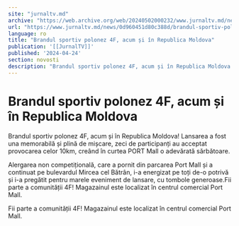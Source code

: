 ```yaml
---
site: "jurnaltv.md"
archive: "https://web.archive.org/web/20240502000232/www.jurnaltv.md/news/0d960451d80c388d/brandul-sportiv-polonez-4f-acum-si-in-republica-moldova.html"
url: "https://www.jurnaltv.md/news/0d960451d80c388d/brandul-sportiv-polonez-4f-acum-si-in-republica-moldova.html"
language: ro
title: "Brandul sportiv polonez 4F, acum și în Republica Moldova"
publication: '[[JurnalTV]]'
published: '2024-04-24'
section: novosti
description: "Brandul sportiv polonez 4F, acum și în Republica Moldova! Lansarea a fost una memorabilă și plină de mișcare, zeci de participanți au acceptat provocarea celor 10km, creând în curtea PORT Mall o adevărată sărbătoare."
---
```


# Brandul sportiv polonez 4F, acum și în Republica Moldova

Brandul sportiv polonez 4F, acum și în Republica Moldova! Lansarea a fost una memorabilă și plină de mișcare, zeci de participanți au acceptat provocarea celor 10km, creând în curtea PORT Mall o adevărată sărbătoare.

Alergarea non competițională, care a pornit din parcarea Port Mall și a continuat pe bulevardul Mircea cel Bătrân, i-a energizat pe toți de-o potrivă și i-a pregătit pentru marele eveniment de lansare, cu tombole generoase.Fii parte a comunității 4F! Magazainul este localizat în centrul comercial Port Mall.

Fii parte a comunității 4F! Magazainul este localizat în centrul comercial Port Mall.